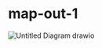 # map-out-1
![Untitled Diagram drawio](https://github.com/loneicewolf/map-out-1/assets/68499986/17f821d1-9abf-4bdc-b91a-0639cca80905)

